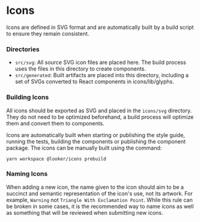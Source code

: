 # Icons

Icons are defined in SVG format and are automatically built by a build script to ensure they remain consistent.

### Directories

- `src/svg`: All source SVG icon files are placed here. The build process uses the files in this directory to create components.
- `src/generated`: Built artifacts are placed into this directory, including a
  set of SVGs converted to React components in icons/lib/glyphs.

### Building Icons

All icons should be exported as SVG and placed in the `icons/svg` directory. They do not need to be optimized beforehand, a build process will optimize them and convert them to components.

Icons are automatically built when starting or publishing the style guide, running the tests, building the components or publishing the component package. The icons can be manually built using the command:

`yarn workspace @looker/icons prebuild`

### Naming Icons

When adding a new icon, the name given to the icon should aim to be a succinct and semantic representation of the icon's use, not its artwork. For example, `Warning` not `Triangle With Exclamation Point`. While this rule can be broken in some cases, it is the recommended way to name icons as well as something that will be reviewed when submitting new icons.
